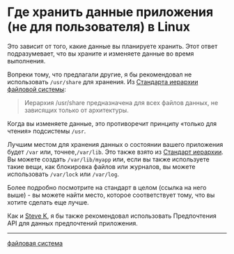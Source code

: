 # Где хранить данные приложения (не для пользователя) в Linux

Это зависит от того, какие данные вы планируете хранить. Этот ответ подразумевает, что вы храните и изменяете данные во время выполнения.

Вопреки тому, что предлагали другие, я бы рекомендовал не использовать `/usr/share` для хранения. Из [Стандарта иерархии файловой системы](http://www.pathname.com/fhs/pub/fhs-2.3.html#USRSHAREARCHITECTUREINDEPENDENTDATA):

> Иерархия /usr/share предназначена для всех файлов данных, не зависящих только от архитектуры.

Когда вы изменяете данные, это противоречит принципу «только для чтения» подсистемы `/usr`.

Лучшим местом для хранения данных о состоянии вашего приложения будет `/var` или, точнее,`/var/lib`. Это также взято из [Стандарт иерархии](http://www.pathname.com/fhs/pub/fhs-2.3.html#THEVARHIERARCHY). Вы можете создать `/var/lib/myapp` или, если вы также используете такие вещи, как блокировка файлов или журналов, вы можете использовать `/var/lock` или `/var/log`.

Более подробно посмотрите на стандарт в целом (ссылка на него выше) - вы можете найти место, которое соответствует тому, что вы хотите сделать еще лучше.

Как и [Steve K](https://stackoverflow.com/questions/1510104/where-to-store-application-data-non-user-specific-on-linux/1510182#1510182), я бы также рекомендовал использовать Предпочтения API для данных предпочтений приложения.

**********
[файловая система](/tags/%D1%84%D0%B0%D0%B9%D0%BB%D0%BE%D0%B2%D0%B0%D1%8F%20%D1%81%D0%B8%D1%81%D1%82%D0%B5%D0%BC%D0%B0.md)

